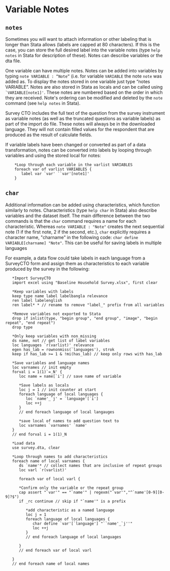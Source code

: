 # Variable Notes
## `notes`
Sometimes you will want to attach information or other labeling that is longer than Stata allows (labels are capped at 80 characters). If this is the case, you can store the full desired label into the variable notes (type `help notes` in Stata for description of these). Notes can describe variables or the dta file.

One variable can have multiple notes. Notes can be added into variables by typing  `note VARIABLE : “Note”` (i.e. for variable `VARIABLE` the note `note` was added as. To display the notes stored in one variable just type “notes VARIABLE”. Notes are also stored in Stata as locals and can be called using `` `VARIABLE[note1]' ``. These notes are numbered based on the order in which they are received. Note's ordering can be modified and deleted by the `note` command (see `help notes` in Stata).

Survey CTO includes the full text of the question from the survey instrument as variable notes (as well as the truncated questions as variable labels) as part of the import do file. These notes will always be in the downloaded language. They will not contain filled values for the respondent that are produced as the result of calculate fields.

If variable labels have been changed or converted as part of a data transformation, notes can be converted into labels by looping through variables and using the stored local for notes:
````        
    *Loop through each variable in the varlist VARIABLES
    foreach var of varlist VARIABLES {
       label var `var' ``var'[note1]'
    }
````

## `char`
Additional information can be added using characteristics, which function similarly to notes. Characteristics (type `help char` in Stata) also describe variables and the dataset itself.  The main difference between the two commands is that the `char` command requires a name for each characteristic. Whereas `note VARIABLE : "Note"` creates the next sequential note (1 if the first note, 2 if the second, etc.), `char` explicitly requires a character name, "charname" in the following code: `char define VARIABLE[charname] "Note"`. This can be useful for saving labels in multiple languages

For example, a data flow could take labels in each language from a SurveyCTO form and assign them as characteristics to each variable produced by the survey in the following:

````
   *Import SurveyCTO
   import excel using "Baseline Household Survey.xlsx", first clear
   
   *Keep variables with labels
   keep type name label labelbangla relevance
   ren label labelenglish
   ren label* * // rename to remove "label_" prefix from all variables
   
   *Remove variables not exported to Stata
   drop if inlist(type, "begin group", "end group", "image", "begin repeat", "end repeat")
   drop type

   *Only keep variables with non_missing
   ds name, not // get list of label variables
   loc languages `r(varlist)' relevance
   egen has_lab = rownonmiss(`languages'), strok
   keep if has_lab >= 1 & !mi(has_lab) // keep only rows with has_lab

   *Save variables and language names
   loc varnames // init empty
   forval i = 1(1)`=_N' {
      loc name = name[`i'] // save name of variable
      
      *Save labels as locals
      loc j = 1 // init counter at start
      foreach language of local languages {
         loc `name'_`j' = `language'[`i']
         loc ++j
      }
      // end foreach language of local langauges
      
      *save local of names to add question text to 
      loc varnames `varnames' `name'
   }
   // end forval i = 1(1)_N

   *Load data
   use survey.dta, clear
   
   *Loop through names to add characteristics
   foreach name of local varnames {
      ds `name'* // collect names that are inclusive of repeat groups
      loc varl `r(varlist)'
      
      foreach var of local varl {
     
      *Confirm only the variable or the repeat group
      cap assert "`var'" == "`name'" | regexm("`var'","^`name'[0-9][0-9]?$")
      if _rc continue // skip if "`name'" is a prefix
      
         *add characteristic as a named language
         loc j = 1 
         foreach language of local languages {
            char define `var'[`language'] "``name'_`j''"
            loc ++j
         }
         // end foreach language of local languages
         
      }
      // end foreach var of local varl
      
   }
   // end foreach name of local names
````
